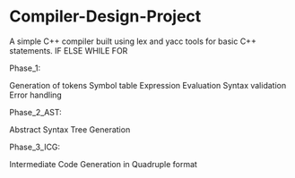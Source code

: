 # Compiler-Design-Project
A simple C++ compiler built using lex and yacc tools for basic C++ statements.
IF ELSE
WHILE
FOR 

Phase_1: 

Generation of tokens
Symbol table
Expression Evaluation
Syntax validation
Error handling

Phase_2_AST:

Abstract Syntax Tree Generation 

Phase_3_ICG:

Intermediate Code Generation in Quadruple format
